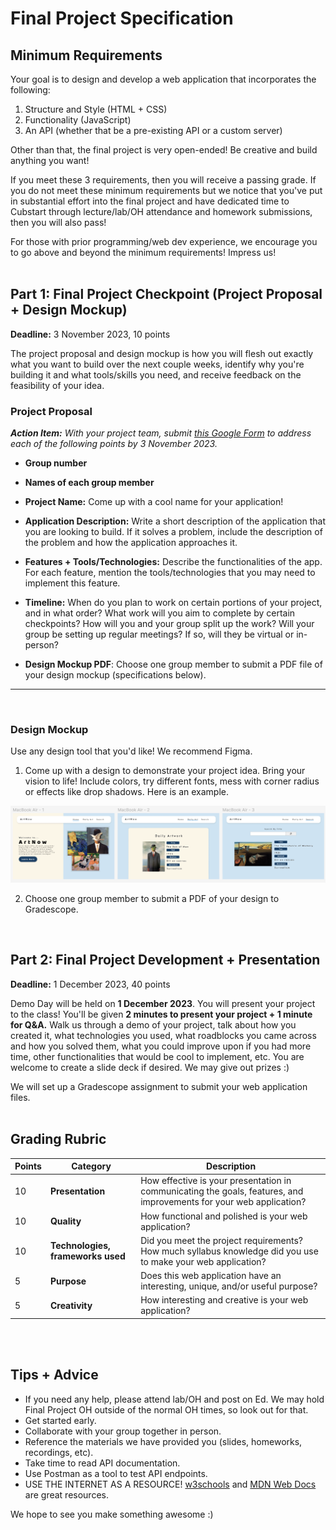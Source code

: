 # Final Project Specification

## Minimum Requirements
Your goal is to design and develop a web application that incorporates the following:

1. Structure and Style (HTML + CSS)
2. Functionality (JavaScript)
3. An API (whether that be a pre-existing API or a custom server)

Other than that, the final project is very open-ended! Be creative and build anything you want!

If you meet these 3 requirements, then you will receive a passing grade. If you do not meet these minimum requirements but we notice that you've put in substantial effort into the final project and have dedicated time to Cubstart through lecture/lab/OH attendance and homework submissions, then you will also pass!

For those with prior programming/web dev experience, we encourage you to go above and beyond the minimum requirements! Impress us!
<br></br>
## Part 1: Final Project Checkpoint (Project Proposal + Design Mockup)
<b>Deadline:</b> 3 November 2023, 10 points</br>

The project proposal and design mockup is how you will flesh out exactly what you want to build over the next couple weeks, identify why you're building it and what tools/skills you need, and receive feedback on the feasibility of your idea.

### Project Proposal
_<b>Action Item:</b> With your project team, submit [this Google Form](https://forms.gle/BjVdnTa2j91xUDWL7) to address each of the following points by 3 November 2023._
- **Group number**

- **Names of each group member**

- **Project Name:** Come up with a cool name for your application!

- **Application Description:** Write a short description of the application that you are looking to build. If it solves a problem, include the description of the problem and how the application approaches it.

- **Features + Tools/Technologies:** Describe the functionalities of the app. For each feature, mention the tools/technologies that you may need to implement this feature.

- **Timeline:** When do you plan to work on certain portions of your project, and in what order? What work will you aim to complete by certain checkpoints? How will you and your group split up the work? Will your group be setting up regular meetings? If so, will they be virtual or in-person?

- **Design Mockup PDF**: Choose one group member to submit a PDF file of your design mockup (specifications below).

<hr/>

<br>

### Design Mockup

Use any design tool that you'd like! We recommend Figma.

1. Come up with a design to demonstrate your project idea. Bring your vision to life! Include colors, try different fonts, mess with corner radius or effects like drop shadows. Here is an example.
<img src="/assets/mockup.png"/>

2. Choose one group member to submit a PDF of your design to Gradescope.

<br>

## Part 2: Final Project Development + Presentation
<b>Deadline:</b> 1 December 2023, 40 points

Demo Day will be held on **1 December 2023**. You will present your project to the class! You'll be given **2 minutes to present your project + 1 minute for Q&A.** Walk us through a demo of your project, talk about how you created it, what technologies you used, what roadblocks you came across and how you solved them, what you could improve upon if you had more time, other functionalities that would be cool to implement, etc. You are welcome to create a slide deck if desired. We may give out prizes :)

We will set up a Gradescope assignment to submit your web application files.
<br></br>
## Grading Rubric
| Points | Category                         | Description                                                                                                                                                  |
|--------|----------------------------------|--------------------------------------------------------------------------------------------------------------------------------------------------------------|
| 10     | **Presentation**                 | How effective is your presentation in communicating the goals, features, and improvements for your web application?                                      |
| 10     | **Quality**                      | How functional and polished is your web application?                      |
| 10      | **Technologies, frameworks used**| Did you meet the project requirements? How much syllabus knowledge did you use to make your web application? |
| 5      | **Purpose**                      | Does this web application have an interesting, unique, and/or useful purpose?                                                                            |
| 5      | **Creativity**                   | How interesting and creative is your web application?                                                                                                    |
<br></br>
## Tips + Advice
- If you need any help, please attend lab/OH and post on Ed. We may hold Final Project OH outside of the normal OH times, so look out for that.
- Get started early.
- Collaborate with your group together in person.
- Reference the materials we have provided you (slides, homeworks, recordings, etc).
- Take time to read API documentation.
- Use Postman as a tool to test API endpoints.
- USE THE INTERNET AS A RESOURCE! [w3schools](https://www.w3schools.com/) and [MDN Web Docs](https://developer.mozilla.org/en-US/) are great resources.

We hope to see you make something awesome :)